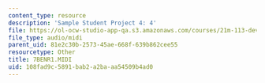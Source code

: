 ```yaml
---
content_type: resource
description: 'Sample Student Project 4: 4'
file: https://ol-ocw-studio-app-qa.s3.amazonaws.com/courses/21m-113-developing-musical-structures-fall-2002/108fad9c5891bab2a2baaa54509b4ad0_7BENR1.MIDI
file_type: audio/midi
parent_uid: 81e2c30b-2573-45ae-668f-639b862cee55
resourcetype: Other
title: 7BENR1.MIDI
uid: 108fad9c-5891-bab2-a2ba-aa54509b4ad0
---
```

